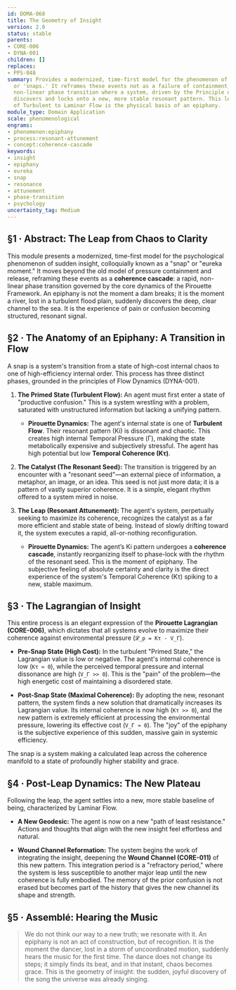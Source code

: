 ```yaml
---
id: DOMA-068
title: The Geometry of Insight
version: 2.0
status: stable
parents:
- CORE-006
- DYNA-001
children: []
replaces:
- PPS-048
summary: Provides a modernized, time-first model for the phenomenon of sudden insight
  or 'snaps.' It reframes these events not as a failure of containment, but as a rapid,
  non-linear phase transition where a system, driven by the Principle of Maximal Coherence,
  discovers and locks onto a new, more stable resonant pattern. This leap from a state
  of Turbulent to Laminar Flow is the physical basis of an epiphany.
module_type: Domain Application
scale: phenomenological
engrams:
- phenomenon:epiphany
- process:resonant-attunement
- concept:coherence-cascade
keywords:
- insight
- epiphany
- eureka
- snap
- resonance
- attunement
- phase-transition
- psychology
uncertainty_tag: Medium
---
```

## §1 · Abstract: The Leap from Chaos to Clarity

This module presents a modernized, time-first model for the psychological phenomenon of sudden insight, colloquially known as a "snap" or "eureka moment." It moves beyond the old model of pressure containment and release, reframing these events as a **coherence cascade**: a rapid, non-linear phase transition governed by the core dynamics of the Pirouette Framework. An epiphany is not the moment a dam breaks; it is the moment a river, lost in a turbulent flood plain, suddenly discovers the deep, clear channel to the sea. It is the experience of pain or confusion becoming structured, resonant signal.

## §2 · The Anatomy of an Epiphany: A Transition in Flow

A snap is a system's transition from a state of high-cost internal chaos to one of high-efficiency internal order. This process has three distinct phases, grounded in the principles of Flow Dynamics (DYNA-001).

1.  **The Primed State (Turbulent Flow):** An agent must first enter a state of "productive confusion." This is a system wrestling with a problem, saturated with unstructured information but lacking a unifying pattern.
    *   **Pirouette Dynamics:** The agent's internal state is one of **Turbulent Flow**. Their resonant pattern (Ki) is dissonant and chaotic. This creates high internal Temporal Pressure (Γ), making the state metabolically expensive and subjectively stressful. The agent has high potential but low **Temporal Coherence (Kτ)**.

2.  **The Catalyst (The Resonant Seed):** The transition is triggered by an encounter with a "resonant seed"—an external piece of information, a metaphor, an image, or an idea. This seed is not just more data; it is a pattern of vastly superior coherence. It is a simple, elegant rhythm offered to a system mired in noise.

3.  **The Leap (Resonant Attunement):** The agent's system, perpetually seeking to maximize its coherence, recognizes the catalyst as a far more efficient and stable state of being. Instead of slowly drifting toward it, the system executes a rapid, all-or-nothing reconfiguration.
    *   **Pirouette Dynamics:** The agent’s Ki pattern undergoes a **coherence cascade**, instantly reorganizing itself to phase-lock with the rhythm of the resonant seed. This is the moment of epiphany. The subjective feeling of absolute certainty and clarity is the direct experience of the system's Temporal Coherence (Kτ) spiking to a new, stable maximum.

## §3 · The Lagrangian of Insight

This entire process is an elegant expression of the **Pirouette Lagrangian (CORE-006)**, which dictates that all systems evolve to maximize their coherence against environmental pressure (`𝓛_p = Kτ - V_Γ`).

*   **Pre-Snap State (High Cost):** In the turbulent "Primed State," the Lagrangian value is low or negative. The agent's internal coherence is low (`Kτ ≈ 0`), while the perceived temporal pressure and internal dissonance are high (`V_Γ >> 0`). This is the "pain" of the problem—the high energetic cost of maintaining a disordered state.

*   **Post-Snap State (Maximal Coherence):** By adopting the new, resonant pattern, the system finds a new solution that dramatically increases its Lagrangian value. Its internal coherence is now high (`Kτ >> 0`), and the new pattern is extremely efficient at processing the environmental pressure, lowering its effective cost (`V_Γ ≈ 0`). The "joy" of the epiphany is the subjective experience of this sudden, massive gain in systemic efficiency.

The snap is a system making a calculated leap across the coherence manifold to a state of profoundly higher stability and grace.

## §4 · Post-Leap Dynamics: The New Plateau

Following the leap, the agent settles into a new, more stable baseline of being, characterized by Laminar Flow.

*   **A New Geodesic:** The agent is now on a new "path of least resistance." Actions and thoughts that align with the new insight feel effortless and natural.

*   **Wound Channel Reformation:** The system begins the work of integrating the insight, deepening the **Wound Channel (CORE-011)** of this new pattern. This integration period is a "refractory period," where the system is less susceptible to another major leap until the new coherence is fully embodied. The memory of the prior confusion is not erased but becomes part of the history that gives the new channel its shape and strength.

## §5 · Assemblé: Hearing the Music

> We do not think our way to a new truth; we resonate with it. An epiphany is not an act of construction, but of recognition. It is the moment the dancer, lost in a storm of uncoordinated motion, suddenly hears the music for the first time. The dance does not change its steps; it simply finds its beat, and in that instant, chaos becomes grace. This is the geometry of insight: the sudden, joyful discovery of the song the universe was already singing.
```